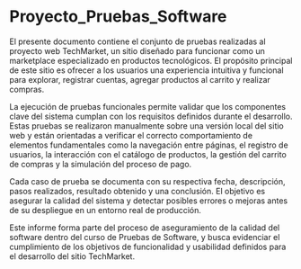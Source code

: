 # Proyecto_Pruebas_Software

El presente documento contiene el conjunto de pruebas realizadas al proyecto web TechMarket, un sitio diseñado para funcionar como un marketplace especializado en productos tecnológicos. El propósito principal de este sitio es ofrecer a los usuarios una experiencia intuitiva y funcional para explorar, registrar cuentas, agregar productos al carrito y realizar compras.

La ejecución de pruebas funcionales permite validar que los componentes clave del sistema cumplan con los requisitos definidos durante el desarrollo. Estas pruebas se realizaron manualmente sobre una versión local del sitio web y están orientadas a verificar el correcto comportamiento de elementos fundamentales como la navegación entre páginas, el registro de usuarios, la interacción con el catálogo de productos, la gestión del carrito de compras y la simulación del proceso de pago.

Cada caso de prueba se documenta con su respectiva fecha, descripción, pasos realizados, resultado obtenido y una conclusión. El objetivo es asegurar la calidad del sistema y detectar posibles errores o mejoras antes de su despliegue en un entorno real de producción.

Este informe forma parte del proceso de aseguramiento de la calidad del software dentro del curso de Pruebas de Software, y busca evidenciar el cumplimiento de los objetivos de funcionalidad y usabilidad definidos para el desarrollo del sitio TechMarket.

